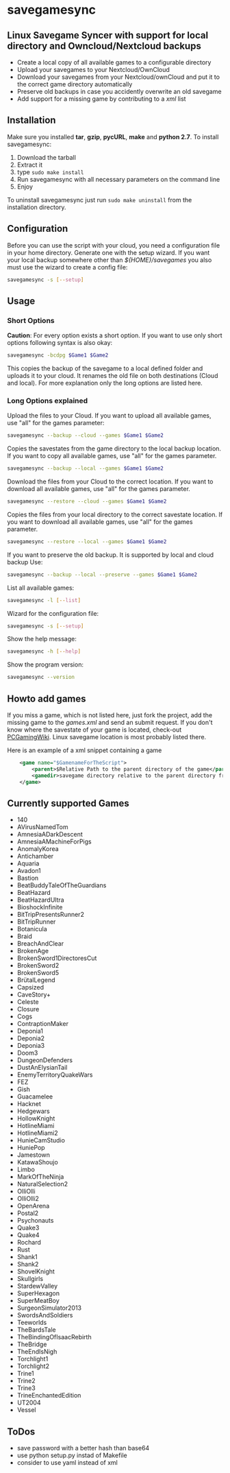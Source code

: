 # savegamesync
## Linux Savegame Syncer with support for local directory and Owncloud/Nextcloud backups
* Create a local copy of all available games to a configurable directory
* Upload your savegames to your Nextcloud/OwnCloud
* Download your savegames from your Nextcloud/ownCloud and put it to the correct game directory automatically
* Preserve old backups in case you accidently overwrite an old savegame
* Add support for a missing game by contributing to a *xml* list

## Installation
Make sure you installed **tar**, **gzip**, **pycURL**, **make** and **python 2.7**.
To install savegamesync:
1. Download the tarball
2. Extract it
3. type ``sudo make install``
4. Run savegamesync with all necessary parameters on the command line
5. Enjoy

To uninstall savegamesync just run ``sudo make uninstall`` from the installation directory.

## Configuration
Before you can use the script with your cloud, you need a configuration file
in your home directory. Generate one with the setup wizard.
If you want your local backup somewhere other than *${HOME}/savegames* you also
must use the wizard to create a config file:
```bash
savegamesync -s [--setup]
```
## Usage
### Short Options
**Caution**: For every option exists a short option. If you want to use only short options following syntax is also okay:
```bash
savegamesync -bcdpg $Game1 $Game2
```
This copies the backup of the savegame to a local defined folder and uploads it to your cloud. It renames the old file on both destinations (Cloud and local). For more explanation only the long options are listed here.

### Long Options explained
Upload the files to your Cloud. If you want to upload all available games, use "all" for the games parameter:
```bash
savegamesync --backup --cloud --games $Game1 $Game2
```
Copies the savestates from the game directory to the local backup location. If you want to copy all
 available games, use "all" for the games parameter.
```bash
savegamesync --backup --local --games $Game1 $Game2
```

Download the files from your Cloud to the correct location. If you want to download all
 available games, use "all" for the games parameter.
```bash
savegamesync --restore --cloud --games $Game1 $Game2
```
Copies the files from your local directory to the correct savestate location. If you want to download all
 available games, use "all" for the games parameter.
```bash
savegamesync --restore --local --games $Game1 $Game2
```
If you want to preserve the old backup. It is supported by local and cloud backup Use:
```bash
savegamesync --backup --local --preserve --games $Game1 $Game2
```

List all available games:
```bash
savegamesync -l [--list]
```

Wizard for the configuration file:
```bash
savegamesync -s [--setup]
```

Show the help message:
```bash
savegamesync -h [--help]
```

Show the program version:
```bash
savegamesync --version
```
## Howto add games
If you miss a game, which is not listed here, just fork the project, add the missing game to the *games.xml* and send an submit request. If you don't know where the savestate of your game is located, check-out [PCGamingWiki](https://pcgamingwiki.com/wiki/Home). Linux savegame location is most probably listed there.

Here is an example of a xml snippet containing a game
```xml
    <game name="$GamenameForTheScript">
        <parent>$Relative Path to the parent directory of the game</parent>
        <gamedir>savegame directory relative to the parent directory from above.</gamedir>
    </game>
```

## Currently supported Games
* 140
* AVirusNamedTom
* AmnesiaADarkDescent
* AmnesiaAMachineForPigs
* AnomalyKorea
* Antichamber
* Aquaria
* Avadon1
* Bastion
* BeatBuddyTaleOfTheGuardians
* BeatHazard
* BeatHazardUltra
* BioshockInfinite
* BitTripPresentsRunner2
* BitTripRunner
* Botanicula
* Braid
* BreachAndClear
* BrokenAge
* BrokenSword1DirectoresCut
* BrokenSword2
* BrokenSword5
* BrütalLegend
* Capsized
* CaveStory+
* Celeste
* Closure
* Cogs
* ContraptionMaker
* Deponia1
* Deponia2
* Deponia3
* Doom3
* DungeonDefenders
* DustAnElysianTail
* EnemyTerritoryQuakeWars
* FEZ
* Gish
* Guacamelee
* Hacknet
* Hedgewars
* HollowKnight
* HotlineMiami
* HotlineMiami2
* HunieCamStudio
* HuniePop
* Jamestown
* KatawaShoujo
* Limbo
* MarkOfTheNinja
* NaturalSelection2
* OlliOlli
* OlliOlli2
* OpenArena
* Postal2
* Psychonauts
* Quake3
* Quake4
* Rochard
* Rust
* Shank1
* Shank2
* ShovelKnight
* Skullgirls
* StardewValley
* SuperHexagon
* SuperMeatBoy
* SurgeonSimulator2013
* SwordsAndSoldiers
* Teeworlds
* TheBardsTale
* TheBindingOfIsaacRebirth
* TheBridge
* TheEndIsNigh
* Torchlight1
* Torchlight2
* Trine1
* Trine2
* Trine3
* TrineEnchantedEdition
* UT2004
* Vessel

## ToDos
* save password with a better hash than base64
* use python setup.py instad of Makefile
* consider to use yaml instead of xml
